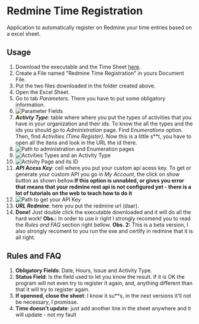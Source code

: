 
# Redmine Time Registration
Application to automatically register on Redmine your time entries based on a excel sheet.

## Usage
1. Download the executable and the Time Sheet [here](https://1drv.ms/f/s!AryB5hpD8sR2l5EUkkp-WRfiDnX4ZQ).
2. Create a File named "Redmine Time Registration" in yours Document File.
3. Put the two files downloaded in the folder created above.
4. Open the Excel Sheet. 
5. Go to tab _Parameters_. There you have to put some obligatory information.
6. ![Parameter Fields](https://raw.githubusercontent.com/eleonardoro/redmine-time-registration/master/images/Screenshot_4.png)
7. _**Activty Type**_: table where where you put the types of activities that you have in your organization and their ids. To know the all the types and the ids you should go to _Administration_ page. Find _Enumerations_ option. Then, find _Activities (Time Register)_. Now this is a little s**t, you have to open all the itens and look in the URL the id there.
8. ![Path to administration and Enumeration pages](https://raw.githubusercontent.com/eleonardoro/redmine-time-registration/master/images/Screenshot_1.png)
9. ![Actvities Types and an Activity Type](https://raw.githubusercontent.com/eleonardoro/redmine-time-registration/master/images/Screenshot_2.png)
10. ![Activity Page and its ID](https://raw.githubusercontent.com/eleonardoro/redmine-time-registration/master/images/Screenshot_3.png)
11. _**API Acess Key**_:  cell where you put your custom api acess key. To get or generate your custom API you go in _My Account_, the click on show button as shown bellow.**If this option is unnabled, or gives you error that means that your redmine rest api is not configured yet - there is a lot of tutorials on the web to teach how to do it**
12. ![Path to get your API Key](https://raw.githubusercontent.com/eleonardoro/redmine-time-registration/master/images/Screenshot_5.png) 
13. _**URL Redmine**_:  here you put the redmine url (daar).
14. **Done!**  Just double click the executable downloaded and it will do all the hard work!
**Obs.:** In order to use ir right I strongly recomend you to read the _Rules and FAQ_ section right bellow.
**Obs. 2:** This is a beta version, I also strongly recoment to you run the exe and certify in redmine that it is all right.

## Rules and FAQ

 1. **Obligatory Fields**: Date, Hours, Issue and Activity Type.
 2. **Status Field**: Is the field used to let you know the result. If it is OK the program will not even try to register it again, and, anything different than that it will try to register again.
 3. **If openned, close the sheet**: I know it su**s, in the next versions it'll not be necessary, I promisse.
 4. **Time doesn't update**: just add another line in the sheet anywhere and it will update - not my fault
